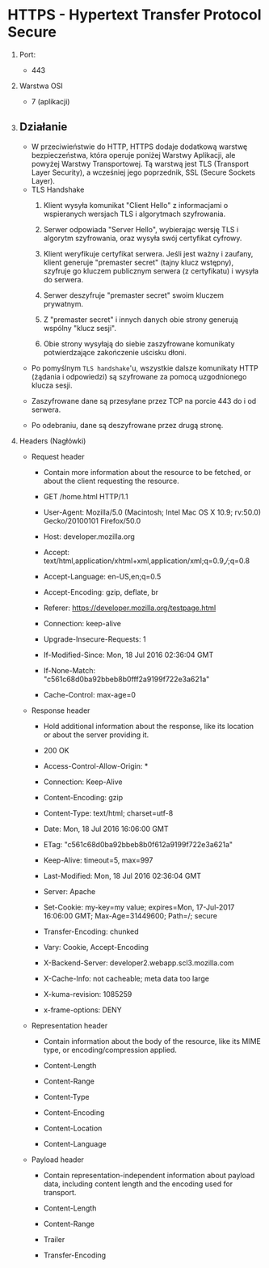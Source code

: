 # HTTPS - Hypertext Transfer Protocol Secure

1. Port:
    * 443

2. Warstwa OSI
    * 7 (aplikacji)

3. Działanie
    - 
    - W przeciwieństwie do HTTP, HTTPS dodaje dodatkową warstwę bezpieczeństwa, która operuje poniżej Warstwy Aplikacji, ale powyżej Warstwy Transportowej. Tą warstwą jest TLS (Transport Layer Security), a wcześniej jego poprzednik, SSL (Secure Sockets Layer).

    * TLS Handshake
        1. Klient wysyła komunikat "Client Hello" z informacjami o wspieranych wersjach TLS i algorytmach szyfrowania.

        2. Serwer odpowiada "Server Hello", wybierając wersję TLS i algorytm szyfrowania, oraz wysyła swój certyfikat cyfrowy.

        3. Klient weryfikuje certyfikat serwera. Jeśli jest ważny i zaufany, klient generuje "premaster secret" (tajny klucz wstępny), szyfruje go kluczem publicznym serwera (z certyfikatu) i wysyła do serwera.

        4. Serwer deszyfruje "premaster secret" swoim kluczem prywatnym.

        5. Z "premaster secret" i innych danych obie strony generują wspólny "klucz sesji".

        6. Obie strony wysyłają do siebie zaszyfrowane komunikaty potwierdzające zakończenie uścisku dłoni.

    - Po pomyślnym `TLS handshake`'u, wszystkie dalsze komunikaty HTTP (żądania i odpowiedzi) są szyfrowane za pomocą uzgodnionego klucza sesji.

    - Zaszyfrowane dane są przesyłane przez TCP na porcie 443 do i od serwera.

    - Po odebraniu, dane są deszyfrowane przez drugą stronę.

4. Headers (Nagłówki)
    - Request header
        - Contain more information about the resource to be fetched, or about the client requesting the resource.

        - GET /home.html HTTP/1.1
        - User-Agent: Mozilla/5.0 (Macintosh; Intel Mac OS X 10.9; rv:50.0) Gecko/20100101 Firefox/50.0
        - Host: developer.mozilla.org
        - Accept: text/html,application/xhtml+xml,application/xml;q=0.9,*/*;q=0.8
        - Accept-Language: en-US,en;q=0.5
        - Accept-Encoding: gzip, deflate, br
        - Referer: https://developer.mozilla.org/testpage.html
        - Connection: keep-alive
        - Upgrade-Insecure-Requests: 1
        - If-Modified-Since: Mon, 18 Jul 2016 02:36:04 GMT
        - If-None-Match: "c561c68d0ba92bbeb8b0fff2a9199f722e3a621a"
        - Cache-Control: max-age=0
    - Response header
        - Hold additional information about the response, like its location or about the server providing it.

        - 200 OK
        - Access-Control-Allow-Origin: *
        - Connection: Keep-Alive
        - Content-Encoding: gzip
        - Content-Type: text/html; charset=utf-8
        - Date: Mon, 18 Jul 2016 16:06:00 GMT
        - ETag: "c561c68d0ba92bbeb8b0f612a9199f722e3a621a"
        - Keep-Alive: timeout=5, max=997
        - Last-Modified: Mon, 18 Jul 2016 02:36:04 GMT
        - Server: Apache
        - Set-Cookie: my-key=my value; expires=Mon, 17-Jul-2017 16:06:00 GMT; Max-Age=31449600; Path=/; secure
        - Transfer-Encoding: chunked
        - Vary: Cookie, Accept-Encoding
        - X-Backend-Server: developer2.webapp.scl3.mozilla.com
        - X-Cache-Info: not cacheable; meta data too large
        - X-kuma-revision: 1085259
        - x-frame-options: DENY

    - Representation header
        - Contain information about the body of the resource, like its MIME type, or encoding/compression applied.
        
        - Content-Length
        - Content-Range
        - Content-Type
        - Content-Encoding
        - Content-Location
        - Content-Language

    - Payload header
        - Contain representation-independent information about payload data, including content length and the encoding used for transport.

        - Content-Length
        - Content-Range
        - Trailer
        - Transfer-Encoding